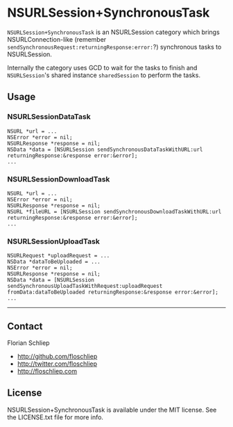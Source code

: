 NSURLSession+SynchronousTask
============================

`NSURLSession+SynchronousTask` is an NSURLSession category which brings NSURLConnection-like (remember `sendSynchronousRequest:returningResponse:error:`?) synchronous tasks to NSURLSession.

Internally the category uses GCD to wait for the tasks to finish and `NSURLSession`'s shared instance `sharedSession` to perform the tasks.  

## Usage

### NSURLSessionDataTask

```
NSURL *url = ...
NSError *error = nil;
NSURLResponse *response = nil;
NSData *data = [NSURLSession sendSynchronousDataTaskWithURL:url returningResponse:&response error:&error];
...
```
### NSURLSessionDownloadTask

```
NSURL *url = ...
NSError *error = nil;
NSURLResponse *response = nil;
NSURL *fileURL = [NSURLSession sendSynchronousDownloadTaskWithURL:url returningResponse:&response error:&error];
...
```
### NSURLSessionUploadTask

```
NSURLRequest *uploadRequest = ...
NSData *dataToBeUploaded = ...
NSError *error = nil;
NSURLResponse *response = nil;
NSData *data = [NSURLSession sendSynchronousUploadTaskWithRequest:uploadRequest fromData:dataToBeUploaded returningResponse:&response error:&error];
...
```

---

## Contact

Florian Schliep

- http://github.com/floschliep
- http://twitter.com/floschliep
- http://floschliep.com

## License

NSURLSession+SynchronousTask is available under the MIT license. See the LICENSE.txt file for more info.
